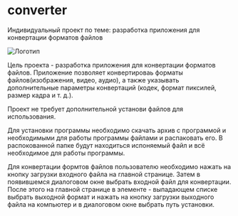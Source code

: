 # converter
Индивидуальный проект по теме: разработка приложения для конвертации форматов файлов

![Логотип](https://github.com/BikunovMM/respsitiories_stuff/app_icon.png "Логотип Проекта")

Цель проекта - разработка приложения для конвертации форматов файлов. 
Приложение позволяет конвертироваь форматы файлов(изображения, видео, аудио), а также указывать дополнительные параметры конвертаций (кодек, формат пиксилей, размер кадра и т. д.).

Проект не требует дополнительной установи файлов для использования.

Для установки программы необходимо скачать архив с программой и необходимыми для работы программы файлами и распаковать его. В распокованной папке будут находиться испоняемый файл и всё необходимое для работы программы.

Для конвертации формтов файлов пользователю необходимо нажать на кнопку загрузки входного файла на главной странице. Затем в появившемся диалоговом окне выбрать входной файл для конвертации. После этого на главной странице в элементе - выпадающем списке выбрать выходной формат и нажать на кнопку загрузки выходного файла на компьютер и в диалоговом окне выбрать путь установки.
